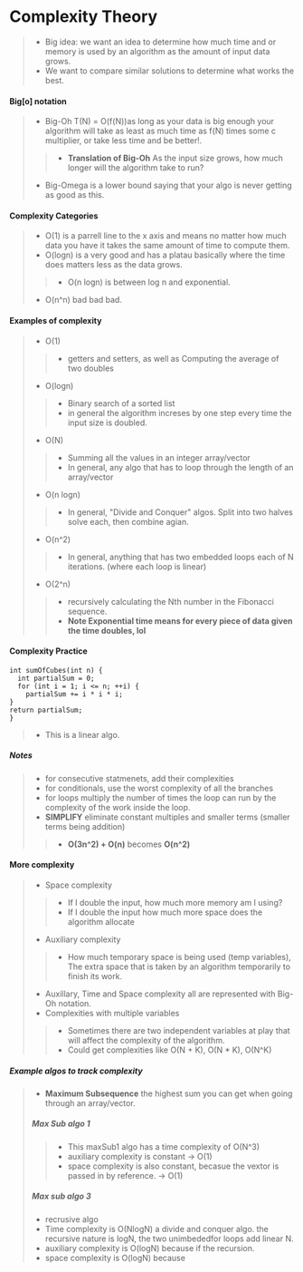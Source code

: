 # Complexity Theory
>* Big idea: we want an idea to determine how much time and or memory is used by an algorithm as the amount of input data grows. <br>
>* We want to compare similar solutions to determine what works the best. 

#### Big[o] notation
>* Big-Oh T(N) = O(f(N))as long as your data is big enough your algorithm will take as least as much time as f(N) times some c multiplier, or take less time and be better!.
>>* **Translation of Big-Oh** As the input size grows, how much longer will the algorithm take to run?
>* Big-Omega is a lower bound saying that your algo is never getting as good as this.

#### Complexity Categories
>* O(1) is a parrell line to the x axis and means no matter how much data you have it takes the same amount of time to compute them.
>* O(logn) is a very good and has a platau basically where the time does matters less as the data grows.
>>* O(n logn) is between log n and exponential. 
>* O(n^n) bad bad bad. 

#### Examples of complexity 
>* O(1)
>>* getters and setters, as well as Computing the average of two doubles
>* O(logn)
>>* Binary search of a sorted list
>>* in general the algorithm increses by one step every time the input size is doubled.
>* O(N)
>>* Summing all the values in an integer array/vector
>>* In general, any algo that has to loop through the length of an array/vector
>* O(n logn)
>>* In general, "Divide and Conquer" algos. Split into two halves solve each, then combine agian.
>* O(n^2)
>>* In general, anything that has two embedded loops each of N iterations. (where each loop is linear)
>* O(2^n)
>>* recursively calculating the Nth number in the Fibonacci sequence.
>>* **Note Exponential time means for every piece of data given the time doubles, lol**

#### Complexity Practice
~~~
int sumOfCubes(int n) {
  int partialSum = 0;
  for (int i = 1; i <= n; ++i) {
    partialSum += i * i * i;
}
return partialSum;
}
~~~
>* This is a linear algo.

##### Notes
>* for consecutive statmenets, add their complexities
>* for conditionals, use the worst complexity of all the branches
>* for loops multiply the number of times the loop can run by the complexity of the work inside the loop.
>* __SIMPLIFY__ eliminate constant multiples and smaller terms (smaller terms being addition)
>>* __O(3n^2) + O(n)__ becomes __O(n^2)__

#### More complexity 
>* Space complexity
>>* If I double the input, how much more memory am I using?
>>* If I double the input how much more space does the algorithm allocate
>* Auxiliary complexity
>>* How much temporary space is being used (temp variables),  The extra space that is taken by an algorithm temporarily to finish its work.
>* Auxillary, Time and Space complexity all are represented with Big-Oh notation.
>* Complexities with multiple variables
>>* Sometimes there are two independent variables at play that will affect the complexity of the algorithm.
>>* Could get complexities like O(N + K), O(N * K), O(N^K)

##### Example algos to track complexity
>* __Maximum Subsequence__ the highest sum you can get when going through an array/vector.
>##### Max Sub algo 1
>>* This maxSub1 algo has a time complexity of O(N^3)
>>* auxiliary complexity is constant -> O(1)
>>* space complexity is also constant, becasue the vextor is passed in by reference. -> O(1)
>##### Max  sub algo 3
>* recrusive algo
>* Time complexity is O(NlogN) a divide and conquer algo. the recursive nature is logN, the two unimbededfor loops add linear N.
>* auxiliary complexity is O(logN) because if the recursion.
>* space complexity is O(logN) because
